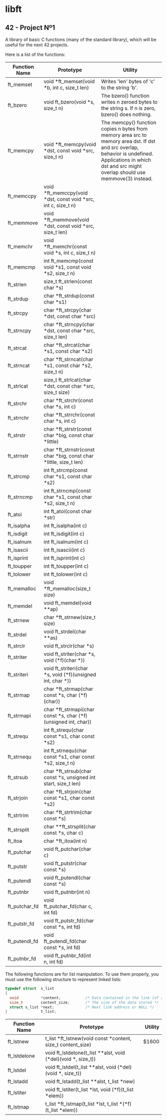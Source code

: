 # libft
## 42 - Project Nº1

A library of basic C functions (many of the standard library), which will be useful for the next 42 projects.

Here is a list of the functions:

| Function Name | Prototype     | Utility  |
| ------------- |---------------| --------|
| ft_memset     | void \*ft_memset(void \*b, int c, size_t len) | Writes 'len' bytes of 'c' to the string 'b'.
| ft_bzero      | void ft_bzero(void \*s, size_t n)    | The bzero() function writes n zeroed bytes to the string s.  If n is zero, bzero() does nothing. |
| ft_memcpy     | void \*ft_memcpy(void \*dst, const void \*src, size_t n) | The memcpy() function copies n bytes from memory area src to memory area dst.  If dst and src overlap, behavior is undefined.  Applications in which dst and src might overlap should use memmove(3) instead. |
| ft_memccpy    | void \*ft_memccpy(void \*dst, const void \*src, int c, size_t n)
| ft_memmove    | void \*ft_memmove(void \*dst, const void \*src, size_t len)
| ft_memchr     | void \*ft_memchr(const void \*s, int c, size_t n)
| ft_memcmp     | int ft_memcmp(const void \*s1, const void \*s2, size_t n)
| ft_strlen     | size_t ft_strlen(const char \*s)
| ft_strdup     | char \*ft_strdup(const char \*s1)
| ft_strcpy     | char \*ft_strcpy(char \*dst, const char \*src)
| ft_strncpy    | char \*ft_strncpy(char \*dst, const char \*src, size_t len)
| ft_strcat     | char \*ft_strcat(char \*s1, const char \*s2)
| ft_strncat    | char \*ft_strncat(char \*s1, const char \*s2, size_t n)
| ft_strlcat    | size_t ft_strlcat(char \*dst, const char \*src, size_t size)
| ft_strchr     | char \*ft_strchr(const char \*s, int c)
| ft_strrchr    | char \*ft_strrchr(const char \*s, int c)
| ft_strstr     | char \*ft_strstr(const char \*big, const char \*little)
| ft_strnstr    | char \*ft_strnstr(const char \*big, const char \*little, size_t len)
| ft_strcmp     | int ft_strcmp(const char \*s1, const char \*s2)
| ft_strncmp    | int ft_strncmp(const char \*s1, const char \*s2, size_t n)
| ft_atoi       | int ft_atoi(const char \*str)
| ft_isalpha    | int ft_isalpha(int c)
| ft_isdigit    | int ft_isdigit(int c)
| ft_isalnum    | int ft_isalnum(int c)
| ft_isascii    | int ft_isascii(int c)
| ft_isprint    | int ft_isprint(int c)
| ft_toupper    | int ft_toupper(int c)
| ft_tolower    | int ft_tolower(int c)
| ft_memalloc   | void \*ft_memalloc(size_t size) |
| ft_memdel     | void ft_memdel(void \*\*ap)     | |
| ft_strnew     | char \*ft_strnew(size_t size)   | |
| ft_strdel     | void ft_strdel(char \*\*as)     |
| ft_strclr     | void ft_strclr(char \*s)        | |
| ft_striter    | void ft_striter(char \*s, void (\*f)(char \*)) | |
| ft_striteri   | void ft_striteri(char \*s, void (\*f)(unsigned int, char \*)) | |
| ft_strmap     | char \*ft_strmap(char const \*s, char (\*f)(char)) | |
| ft_strmapi    | char \*ft_strmapi(char const \*s, char (\*f)(unsigned int, char)) | |
| ft_strequ     | int ft_strequ(char const \*s1, char const \*s2) ||
| ft_strnequ    | int ft_strnequ(char const \*s1, char const \*s2, size_t n) ||
| ft_strsub     | char \*ft_strsub(char const \*s, unsigned int start, size_t len) | |
| ft_strjoin    | char \*ft_strjoin(char const \*s1, char const \*s2) | |
| ft_strtrim    | char \*ft_strtrim(char const \*s) | |
| ft_strsplit   | char \*\*ft_strsplit(char const \*s, char c) | |
| ft_itoa       | char \*ft_itoa(int n) | |
| ft_putchar    | void ft_putchar(char c) | | 
| ft_putstr     | void ft_putstr(char const \*s) | |
| ft_putendl    | void ft_putendl(char const \*s) | |
| ft_putnbr     | void ft_putnbr(int n) | |
| ft_putchar_fd | void ft_putchar_fd(char c, int fd) | |
| ft_putstr_fd  | void ft_putstr_fd(char const \*s, int fd) | |
| ft_putendl_fd | void ft_putendl_fd(char const \*s, int fd) | |
| ft_putnbr_fd  | void ft_putnbr_fd(int n, int fd) | |


The following functions are for list manipulation. To use them properly, you must use the following structure to represent linked lists:

```C
typedef struct  s_list
{
  void          *content;           /* Data contained in the link (of any type) */
  size_t        content_size;       /* The size of the data stored */
  struct s_list *next;              /* Next link address or NULL */
}               t_list;
```

| Function Name | Prototype     | Utility  |
| ------------- |---------------| --------:|
| ft_lstnew     | t_list \*ft_lstnew(void const \*content, size_t content_size) | $1600 |
| ft_lstdelone  | void ft_lstdelone(t_list \*\*alst, void (\*del)(void \*, size_t)) | |
| ft_lstdel     | void ft_lstdel(t_list \*\*alst, void (\*del)(void \*, size_t)) | |
| ft_lstadd     | void ft_lstadd(t_list \*\*alst, t_list \*new) | |
| ft_lstiter    | void ft_lstiter(t_list \*lst, void (\*f)(t_list \*elem)) | |
| ft_lstmap     | t_list \*ft_lstmap(t_list \*lst, t_list \*(\*f)(t_list \*elem)) | |

